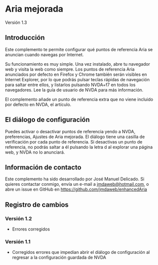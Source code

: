 # Aria mejorada
Versión 1.3

## Introducción

Este complemento te permite configurar qué puntos de referencia Aria se anuncian cuando navegas por Internet.

Su funcionamiento es muy simple. Una vez instalado, abre tu navegador web y visita la web como siempre. Los puntos de referencia Aria anunciados por defecto  en Firefox y Chrome también serán visibles en Internet Explorer, por lo que podrás pulsar teclas rápidas de navegación para saltar entre ellos, y listarlos pulsando NVDA+f7 en todos los navegadores. Lee la guía de usuario de NVDA para más información.

El complemento añade un punto de referencia extra que no viene incluido por defecto en NVDA, el artículo.

## El diálogo de configuración

Puedes activar o desactivar puntos de referencia yendo a NVDA, preferencias, Ajustes de Aria mejorada. El diálogo tiene una casilla de verificación por cada punto de referencia. Si desactivas un punto de referencia, no podrás saltar a él pulsando la letra d al explorar una página web, y NVDA no lo anunciará.

## Información de contacto

Este complemento ha sido desarrollado por José Manuel Delicado. Si quieres contactar conmigo, envía un e-mail a jmdaweb@hotmail.com, o abre un issue en GitHub en https://github.com/jmdaweb/enhancedAria

## Registro de cambios

### Versión 1.2

* Errores corregidos

### Versión 1.1

* Corregidos errores que impedían abrir el diálogo de configuración al regresar a la configuración guardada de NVDA

